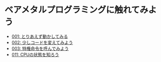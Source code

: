 ベアメタルプログラミングに触れてみよう
=====================================

* [001: とりあえず動かしてみる](001.md)
* [002: 少しコードを変えてみよう](002.md)
* [003: 特権命令を呼んでみよう](003.md)
* [011: CPUの状態を知ろう](011.md)
